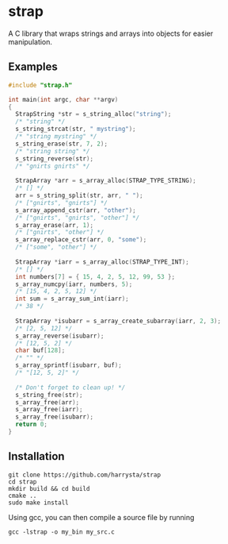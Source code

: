# strap

A C library that wraps strings and arrays into objects for easier manipulation.

## Examples

```c
#include "strap.h"

int main(int argc, char **argv)
{
  StrapString *str = s_string_alloc("string");
  /* "string" */
  s_string_strcat(str, " mystring");
  /* "string mystring" */
  s_string_erase(str, 7, 2);
  /* "string string" */
  s_string_reverse(str);
  /* "gnirts gnirts" */
  
  StrapArray *arr = s_array_alloc(STRAP_TYPE_STRING);
  /* [] */
  arr = s_string_split(str, arr, " ");
  /* ["gnirts", "gnirts"] */
  s_array_append_cstr(arr, "other");
  /* ["gnirts", "gnirts", "other"] */
  s_array_erase(arr, 1);
  /* ["gnirts", "other"] */
  s_array_replace_cstr(arr, 0, "some");
  /* ["some", "other"] */
  
  StrapArray *iarr = s_array_alloc(STRAP_TYPE_INT);
  /* [] */
  int numbers[7] = { 15, 4, 2, 5, 12, 99, 53 };
  s_array_numcpy(iarr, numbers, 5);
  /* [15, 4, 2, 5, 12] */
  int sum = s_array_sum_int(iarr);
  /* 38 */
  
  StrapArray *isubarr = s_array_create_subarray(iarr, 2, 3);
  /* [2, 5, 12] */
  s_array_reverse(isubarr);
  /* [12, 5, 2] */
  char buf[128];
  /* "" */
  s_array_sprintf(isubarr, buf);
  /* "[12, 5, 2]" */
  
  /* Don't forget to clean up! */
  s_string_free(str);
  s_array_free(arr);
  s_array_free(iarr);
  s_array_free(isubarr);
  return 0;
}
```

## Installation

    git clone https://github.com/harrysta/strap
    cd strap
    mkdir build && cd build
    cmake ..
    sudo make install

Using gcc, you can then compile a source file by running
    
    gcc -lstrap -o my_bin my_src.c
